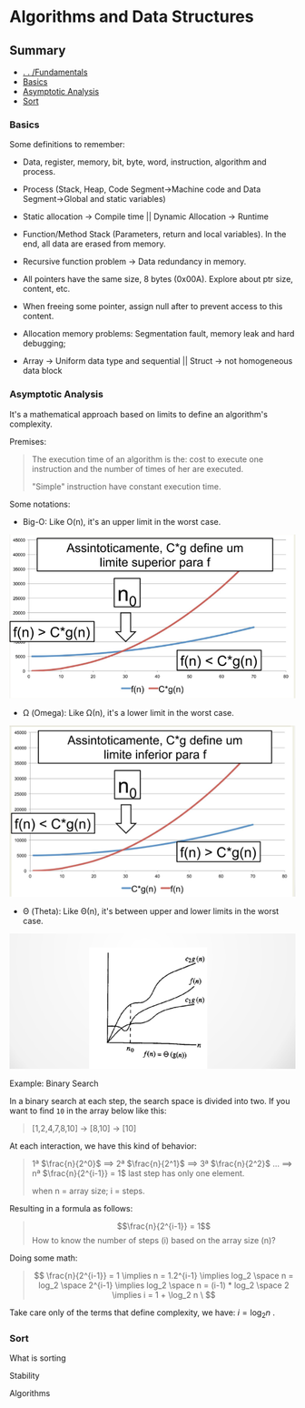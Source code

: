 # Algorithms and Data Structures

## Summary

- [. . /Fundamentals](../fundamentals.md)
- [Basics](#basics)
- [Asymptotic Analysis](#asymptotic-analysis)
- [Sort](#)

### Basics

Some definitions to remember:
- Data, register, memory, bit, byte, word, instruction, algorithm and process.

- Process (Stack, Heap, Code Segment->Machine code and Data Segment->Global and static variables)

- Static allocation -> Compile time || Dynamic Allocation -> Runtime

- Function/Method Stack (Parameters, return and local variables). In the end, all data are erased
from memory.

- Recursive function problem -> Data redundancy in memory.

- All pointers have the same size, 8 bytes (0x00A). Explore about ptr size, content, etc.

- When freeing some pointer, assign null after to prevent access to this content.

- Allocation memory problems: Segmentation fault, memory leak and hard debugging;

- Array -> Uniform data type and sequential || Struct -> not homogeneous data block

### Asymptotic Analysis

It's a mathematical approach based on limits to define an algorithm's complexity.

Premises:

> The execution time of an algorithm is the: cost to execute one instruction and the number of times of her are executed.
> 
>  "Simple" instruction have constant execution time.

Some notations:

- Big-O: Like O(n), it's an upper limit in the worst case.

![](../../img/big-o.png)

- Ω (Omega): Like Ω(n), it's a lower limit in the worst case.

![](../../img/omega.png)

- Θ (Theta): Like Θ(n), it's between upper and lower limits in the worst case.
  
![](../../img/theta.png)


Example: Binary Search

In a binary search at each step, the search space is divided into two. If you want to find ``10`` in the
array below like this:

> [1,2,4,7,8,10] -> [8,10] -> [10]

At each interaction, we have this kind of behavior:

> 1ª $\frac{n}{2^0}$ $\implies$ 2ª $\frac{n}{2^1}$ $\implies$ 3ª $\frac{n}{2^2}$ ... $\implies$
> nª $\frac{n}{2^{i-1}} = 1$ last step has only one element.
> 
> when n = array size; i = steps.

Resulting in a formula as follows:

> $$\frac{n}{2^{i-1}} = 1$$
> How to know the number of steps (i) based on the array size (n)?

Doing some math:

> $$ \frac{n}{2^{i-1}} = 1 \implies n = 1.2^{i-1} \implies log_2 \space n = log_2 \space 2^{i-1} \implies
log_2 \space n = (i-1) * log_2 \space 2 \implies i = 1 + \log_2 n \  $$

Take care only of the terms that define complexity, we have: $i = \log_2 n$ .


### Sort

What is sorting

Stability

Algorithms



